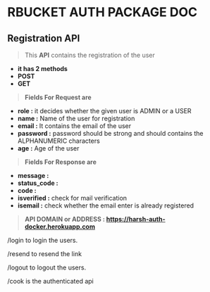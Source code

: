 # RBUCKET AUTH PACKAGE DOC

## Registration API

> This **API** contains the registration of the user 
- **it has 2 methods**
- **POST**
- **GET**

> **Fields For Request are**
- **role :** it decides whether the given user is ADMIN or a USER
- **name :** Name of the user for registration
- **email :** It contains the email of the user
- **password :** password should be strong and should contains the ALPHANUMERIC characters
- **age :**  Age of the user 

> **Fields For Response are**
- **message :**
- **status_code :**
- **code :**
- **isverified :** check for mail verification
- **isemail :** check whether the email enter is already registered

 > **API DOMAIN or ADDRESS :  https://harsh-auth-docker.herokuapp.com**

/login to login the users.

/resend to resend the link

/logout to logout the users.

/cook is the authenticated api
